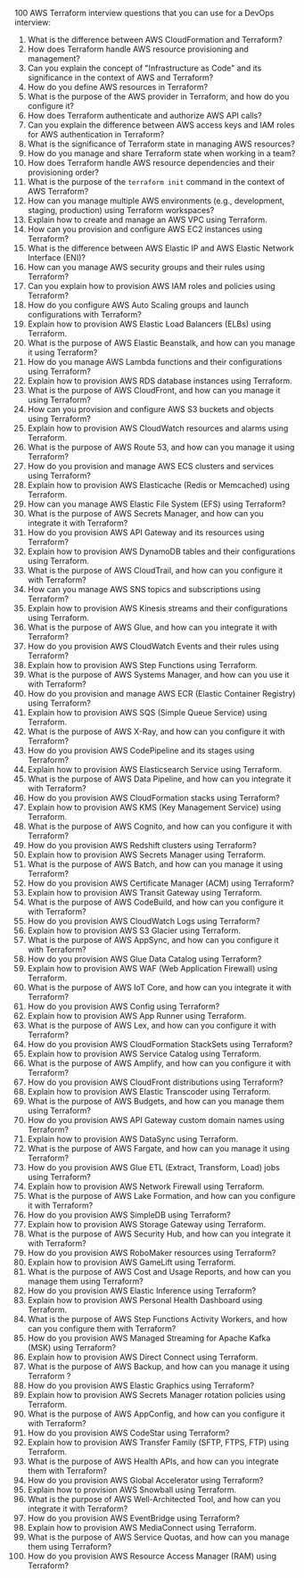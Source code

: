  100  AWS Terraform interview questions that you can use for a DevOps interview:

1. What is the difference between AWS CloudFormation and Terraform?
2. How does Terraform handle AWS resource provisioning and management?
3. Can you explain the concept of "Infrastructure as Code" and its significance in the context of AWS and Terraform?
4. How do you define AWS resources in Terraform?
5. What is the purpose of the AWS provider in Terraform, and how do you configure it?
6. How does Terraform authenticate and authorize AWS API calls?
7. Can you explain the difference between AWS access keys and IAM roles for AWS authentication in Terraform?
8. What is the significance of Terraform state in managing AWS resources?
9. How do you manage and share Terraform state when working in a team?
10. How does Terraform handle AWS resource dependencies and their provisioning order?
11. What is the purpose of the `terraform init` command in the context of AWS Terraform?
12. How can you manage multiple AWS environments (e.g., development, staging, production) using Terraform workspaces?
13. Explain how to create and manage an AWS VPC using Terraform.
14. How can you provision and configure AWS EC2 instances using Terraform?
15. What is the difference between AWS Elastic IP and AWS Elastic Network Interface (ENI)?
16. How can you manage AWS security groups and their rules using Terraform?
17. Can you explain how to provision AWS IAM roles and policies using Terraform?
18. How do you configure AWS Auto Scaling groups and launch configurations with Terraform?
19. Explain how to provision AWS Elastic Load Balancers (ELBs) using Terraform.
20. What is the purpose of AWS Elastic Beanstalk, and how can you manage it using Terraform?
21. How do you manage AWS Lambda functions and their configurations using Terraform?
22. Explain how to provision AWS RDS database instances using Terraform.
23. What is the purpose of AWS CloudFront, and how can you manage it using Terraform?
24. How can you provision and configure AWS S3 buckets and objects using Terraform?
25. Explain how to provision AWS CloudWatch resources and alarms using Terraform.
26. What is the purpose of AWS Route 53, and how can you manage it using Terraform?
27. How do you provision and manage AWS ECS clusters and services using Terraform?
28. Explain how to provision AWS Elasticache (Redis or Memcached) using Terraform.
29. How can you manage AWS Elastic File System (EFS) using Terraform?
30. What is the purpose of AWS Secrets Manager, and how can you integrate it with Terraform?
31. How do you provision AWS API Gateway and its resources using Terraform?
32. Explain how to provision AWS DynamoDB tables and their configurations using Terraform.
33. What is the purpose of AWS CloudTrail, and how can you configure it with Terraform?
34. How can you manage AWS SNS topics and subscriptions using Terraform?
35. Explain how to provision AWS Kinesis streams and their configurations using Terraform.
36. What is the purpose of AWS Glue, and how can you integrate it with Terraform?
37. How do you provision AWS CloudWatch Events and their rules using Terraform?
38. Explain how to provision AWS Step Functions using Terraform.
39. What is the purpose of AWS Systems Manager, and how can you use it with Terraform?
40. How do you provision and manage AWS ECR (Elastic Container Registry) using Terraform?
41. Explain how to provision AWS SQS (Simple Queue Service) using Terraform.
42. What is the purpose of AWS X-Ray, and how can you configure it with Terraform?
43. How do you provision AWS CodePipeline and its stages using Terraform?
44. Explain how to provision AWS Elasticsearch Service using Terraform.
45. What is the purpose of AWS Data Pipeline, and how can you integrate it with Terraform?
46. How do you provision AWS CloudFormation stacks using Terraform?
47. Explain how to provision AWS KMS (Key Management Service) using Terraform.
48. What is the purpose of AWS Cognito, and how can you configure it with Terraform?
49. How do you provision AWS Redshift clusters using Terraform?
50. Explain how to provision AWS Secrets Manager using Terraform.
51. What is the purpose of AWS Batch, and how can you manage it using Terraform?
52. How do you provision AWS Certificate Manager (ACM) using Terraform?
53. Explain how to provision AWS Transit Gateway using Terraform.
54. What is the purpose of AWS CodeBuild, and how can you configure it with Terraform?
55. How do you provision AWS CloudWatch Logs using Terraform?
56. Explain how to provision AWS S3 Glacier using Terraform.
57. What is the purpose of AWS AppSync, and how can you configure it with Terraform?
58. How do you provision AWS Glue Data Catalog using Terraform?
59. Explain how to provision AWS WAF (Web Application Firewall) using Terraform.
60. What is the purpose of AWS IoT Core, and how can you integrate it with Terraform?
61. How do you provision AWS Config using Terraform?
62. Explain how to provision AWS App Runner using Terraform.
63. What is the purpose of AWS Lex, and how can you configure it with Terraform?
64. How do you provision AWS CloudFormation StackSets using Terraform?
65. Explain how to provision AWS Service Catalog using Terraform.
66. What is the purpose of AWS Amplify, and how can you configure it with Terraform?
67. How do you provision AWS CloudFront distributions using Terraform?
68. Explain how to provision AWS Elastic Transcoder using Terraform.
69. What is the purpose of AWS Budgets, and how can you manage them using Terraform?
70. How do you provision AWS API Gateway custom domain names using Terraform?
71. Explain how to provision AWS DataSync using Terraform.
72. What is the purpose of AWS Fargate, and how can you manage it using Terraform?
73. How do you provision AWS Glue ETL (Extract, Transform, Load) jobs using Terraform?
74. Explain how to provision AWS Network Firewall using Terraform.
75. What is the purpose of AWS Lake Formation, and how can you configure it with Terraform?
76. How do you provision AWS SimpleDB using Terraform?
77. Explain how to provision AWS Storage Gateway using Terraform.
78. What is the purpose of AWS Security Hub, and how can you integrate it with Terraform?
79. How do you provision AWS RoboMaker resources using Terraform?
80. Explain how to provision AWS GameLift using Terraform.
81. What is the purpose of AWS Cost and Usage Reports, and how can you manage them using Terraform?
82. How do you provision AWS Elastic Inference using Terraform?
83. Explain how to provision AWS Personal Health Dashboard using Terraform.
84. What is the purpose of AWS Step Functions Activity Workers, and how can you configure them with Terraform?
85. How do you provision AWS Managed Streaming for Apache Kafka (MSK) using Terraform?
86. Explain how to provision AWS Direct Connect using Terraform.
87. What is the purpose of AWS Backup, and how can you manage it using Terraform ?
88. How do you provision AWS Elastic Graphics using Terraform?
89. Explain how to provision AWS Secrets Manager rotation policies using Terraform.
90. What is the purpose of AWS AppConfig, and how can you configure it with Terraform?
91. How do you provision AWS CodeStar using Terraform?
92. Explain how to provision AWS Transfer Family (SFTP, FTPS, FTP) using Terraform.
93. What is the purpose of AWS Health APIs, and how can you integrate them with Terraform?
94. How do you provision AWS Global Accelerator using Terraform?
95. Explain how to provision AWS Snowball using Terraform.
96. What is the purpose of AWS Well-Architected Tool, and how can you integrate it with Terraform?
97. How do you provision AWS EventBridge using Terraform?
98. Explain how to provision AWS MediaConnect using Terraform.
99. What is the purpose of AWS Service Quotas, and how can you manage them using Terraform?
100. How do you provision AWS Resource Access Manager (RAM) using Terraform?

